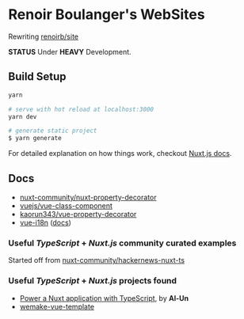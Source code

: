 # Renoir Boulanger&#39;s WebSites

Rewriting [renoirb/site][github-renoirb-site]

**STATUS** Under **HEAVY** Development.

## Build Setup

```bash
yarn

# serve with hot reload at localhost:3000
yarn dev

# generate static project
$ yarn generate
```

For detailed explanation on how things work, checkout [Nuxt.js docs](https://nuxtjs.org).

## Docs

- [nuxt-community/nuxt-property-decorator](https://github.com/nuxt-community/nuxt-property-decorator)
- [vuejs/vue-class-component](https://github.com/vuejs/vue-class-component)
- [kaorun343/vue-property-decorator](https://github.com/nuxt-community/nuxt-property-decorator)
- [vue-i18n](https://github.com/kazupon/vue-i18n) ([docs](https://kazupon.github.io/vue-i18n/))

### Useful _TypeScript_ + _Nuxt.js_ community curated examples

Started off from [nuxt-community/hackernews-nuxt-ts](https://github.com/nuxt-community/hackernews-nuxt-ts)

### Useful _TypeScript_ + _Nuxt.js_ projects found

- [Power a Nuxt application with TypeScript](https://medium.com/@Al_un/nuxt-vuex-jest-tested-powered-by-typescript-70441600ef39), by **Al-Un**
- [wemake-vue-template](https://wemake-services.gitbook.io/wemake-vue-template/)

[github-renoirb-site]: https://github.com/renoirb/site
